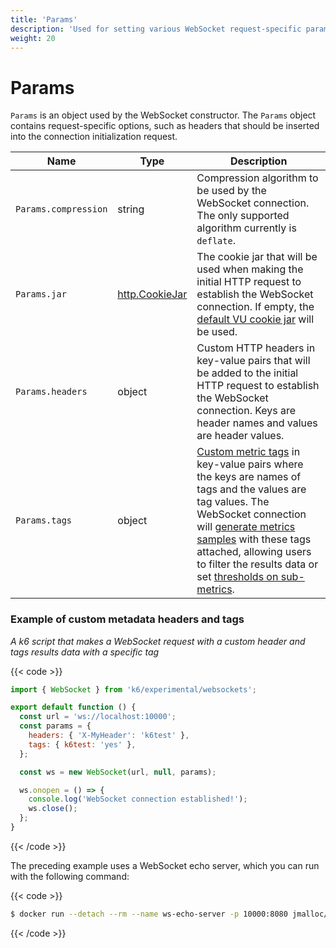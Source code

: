 ```yaml
---
title: 'Params'
description: 'Used for setting various WebSocket request-specific parameters such as headers, tags, etc.'
weight: 20
---
```


# Params

`Params` is an object used by the WebSocket constructor. The `Params` object contains request-specific options, such as headers that should be inserted into the connection initialization request.

| Name                 | Type                                                                                        | Description                                                                                                                                                                                                                                                                                                                                                                                                                                                                                                                                     |
| -------------------- | ------------------------------------------------------------------------------------------- | ----------------------------------------------------------------------------------------------------------------------------------------------------------------------------------------------------------------------------------------------------------------------------------------------------------------------------------------------------------------------------------------------------------------------------------------------------------------------------------------------------------------------------------------------- |
| `Params.compression` | string                                                                                      | Compression algorithm to be used by the WebSocket connection. The only supported algorithm currently is `deflate`.                                                                                                                                                                                                                                                                                                                                                                                                                              |
| `Params.jar`         | [http.CookieJar](https://grafana.com/docs/k6/<K6_VERSION>/javascript-api/k6-http/cookiejar) | The cookie jar that will be used when making the initial HTTP request to establish the WebSocket connection. If empty, the [default VU cookie jar](https://grafana.com/docs/k6/<K6_VERSION>/javascript-api/k6-http/cookiejar) will be used.                                                                                                                                                                                                                                                                                                     |
| `Params.headers`     | object                                                                                      | Custom HTTP headers in key-value pairs that will be added to the initial HTTP request to establish the WebSocket connection. Keys are header names and values are header values.                                                                                                                                                                                                                                                                                                                                                                |
| `Params.tags`        | object                                                                                      | [Custom metric tags](https://grafana.com/docs/k6/<K6_VERSION>/using-k6/tags-and-groups#user-defined-tags) in key-value pairs where the keys are names of tags and the values are tag values. The WebSocket connection will [generate metrics samples](https://grafana.com/docs/k6/<K6_VERSION>/javascript-api/k6-ws/socket#websocket-built-in-metrics) with these tags attached, allowing users to filter the results data or set [thresholds on sub-metrics](https://grafana.com/docs/k6/<K6_VERSION>/using-k6/thresholds#thresholds-on-tags). |

### Example of custom metadata headers and tags

_A k6 script that makes a WebSocket request with a custom header and tags results data with a specific tag_

{{< code >}}

```javascript
import { WebSocket } from 'k6/experimental/websockets';

export default function () {
  const url = 'ws://localhost:10000';
  const params = {
    headers: { 'X-MyHeader': 'k6test' },
    tags: { k6test: 'yes' },
  };

  const ws = new WebSocket(url, null, params);

  ws.onopen = () => {
    console.log('WebSocket connection established!');
    ws.close();
  };
}
```

{{< /code >}}

The preceding example uses a WebSocket echo server, which you can run with the following command:

{{< code >}}

```bash
$ docker run --detach --rm --name ws-echo-server -p 10000:8080 jmalloc/echo-server
```

{{< /code >}}
